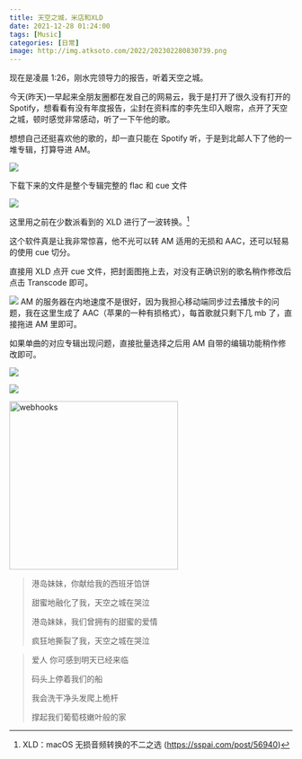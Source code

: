 ```yaml
---
title: 天空之城，米店和XLD
date: 2021-12-28 01:24:00
tags: [Music]
categories: [日常]
image: http://img.atksoto.com/2022/202302280830739.png
---
```


现在是凌晨 1:26，刚水完领导力的报告，听着天空之城。

今天(昨天)一早起来全朋友圈都在发自己的网易云，我于是打开了很久没有打开的 Spotify，想看看有没有年度报告，尘封在资料库的李先生印入眼帘，点开了天空之城，顿时感觉非常感动，听了一下午他的歌。

想想自己还挺喜欢他的歌的，却一直只能在 Spotify 听，于是到北邮人下了他的一堆专辑，打算导进 AM。

![](http://img.atksoto.com/2022/soto/202112280128122.png)

下载下来的文件是整个专辑完整的 flac 和 cue 文件

![](http://img.atksoto.com/2022/soto/202112280130703.png)

这里用之前在少数派看到的 XLD 进行了一波转换。[^sspai]

这个软件真是让我非常惊喜，他不光可以转 AM 适用的无损和 AAC，还可以轻易的使用 cue 切分。

直接用 XLD 点开 cue 文件，把封面图拖上去，对没有正确识别的歌名稍作修改后点击 Transcode 即可。

![](http://img.atksoto.com/2022/soto/202112280138823.png)
AM 的服务器在内地速度不是很好，因为我担心移动端同步过去播放卡的问题，我在这里生成了 AAC（苹果的一种有损格式），每首歌就只剩下几 mb 了，直接拖进 AM 里即可。

如果单曲的对应专辑出现问题，直接批量选择之后用 AM 自带的编辑功能稍作修改即可。

![](http://img.atksoto.com/2022/soto/202112280139067.png)

![](http://img.atksoto.com/2022/soto/202112280141620.png)

<img src="http://img.atksoto.com/2022/soto/202112280143546.PNG" width="300" alt="webhooks"></img>

> 港岛妹妹，你献给我的西班牙馅饼
>
> 甜蜜地融化了我，天空之城在哭泣
>
> 港岛妹妹，我们曾拥有的甜蜜的爱情
>
> 疯狂地撕裂了我，天空之城在哭泣

> 爱人 你可感到明天已经来临
>
> 码头上停着我们的船
>
> 我会洗干净头发爬上桅杆
>
> 撑起我们葡萄枝嫩叶般的家

[^sspai]: XLD：macOS 无损音频转换的不二之选 (https://sspai.com/post/56940)
